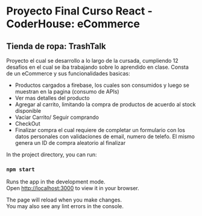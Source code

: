 # Proyecto Final Curso React - CoderHouse: eCommerce

## Tienda de ropa:  TrashTalk

Proyecto el cual se desarrollo a lo largo de la cursada, cumpliendo 12 desafios en el cual se iba trabajando sobre lo aprendido en clase.
Consta de un eCommerce y sus funcionalidades basicas:
  - Productos cargados a firebase, los cuales son consumidos y luego se muestran en la pagina (consumo de APIs)
  - Ver mas detalles del producto
  - Agregar al carrito, limitando la compra de productos de acuerdo al stock disponible
  - Vaciar Carrito/ Seguir comprando
  - CheckOut
  - Finalizar compra el cual requiere de completar un formulario con los datos personales con validaciones de email, numero de telefo. El mismo genera un ID de compra aleatorio al finalizar

In the project directory, you can run:

### `npm start`

Runs the app in the development mode.\
Open [http://localhost:3000](http://localhost:3000) to view it in your browser.

The page will reload when you make changes.\
You may also see any lint errors in the console.

